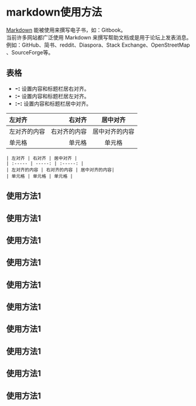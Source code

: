 # markdown使用方法

[Markdown](https://www.runoob.com/markdown/md-tutorial.html) 能被使用来撰写电子书，如：Gitbook。\
当前许多网站都广泛使用 Markdown 来撰写帮助文档或是用于论坛上发表消息。例如：GitHub、简书、reddit、Diaspora、Stack Exchange、OpenStreetMap 、SourceForge等。

## 表格
+ <big>**-:**</big>  设置内容和标题栏居右对齐。
+ <big>**:-**</big> 设置内容和标题栏居左对齐。
+ <big>**:-:**</big> 设置内容和标题栏居中对齐。

| 左对齐 | 右对齐 | 居中对齐 |
| :---- | -----: | :-----: |
| 左对齐的内容 | 右对齐的内容 | 居中对齐的内容|
| 单元格 | 单元格 | 单元格 |

```
| 左对齐 | 右对齐 | 居中对齐 |
| :----- | -----: | :-----: |
| 左对齐的内容 | 右对齐的内容 | 居中对齐的内容|
| 单元格 | 单元格 | 单元格 |
```

## 使用方法1
## 使用方法1
## 使用方法1
## 使用方法1
## 使用方法1
## 使用方法1
## 使用方法1
## 使用方法1
## 使用方法1
## 使用方法1